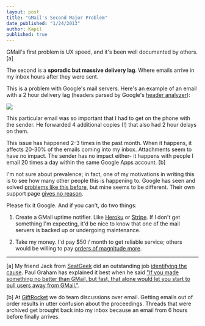 ```yaml
---
layout: post
title: "GMail's Second Major Problem"
date_published: "1/24/2013"
author: Kapil
published: true
---
```


GMail's first problem is UX speed, and it's been well documented by others. \[a\]

The second is a **sporadic but massive delivery lag**. Where emails arrive in my inbox hours after they were sent.

This is a problem with Google's mail servers. Here's an example of an email with a 2 hour delivery lag (headers parsed by Google's [header analyzer](https://toolbox.googleapps.com/apps/messageheader/)):

<a href="/gmail_lag_full.jpg"><img src="/gmail_lag_small.jpg"></a>

This particular email was so important that I had to get on the phone with the sender. He forwarded 4 additional copies (!) that also had 2 hour delays on them.

This issue has happened 2-3 times in the past month. When it happens, it affects 20-30% of the emails coming into my inbox. Attachments seem to have no impact. The sender has no impact either- it happens with people I email 20 times a day within the same Google Apps account. \[b\]

I'm not sure about prevalence; in fact, one of my motivations in writing this is to see how many other people this is happening to. Google has seen and solved [problems like this before](http://thenextweb.com/google/2012/04/03/google-says-an-issue-with-gmail-is-delaying-under-3-of-messages-with-attachments/), but mine seems to be different. Their own support page [gives no reason](http://support.google.com/mail/bin/answer.py?hl=en&answer=82458).

Please fix it Google. And if you can't, do two things:

1. Create a GMail uptime notifier. Like [Heroku](http://status.heroku.com) or [Stripe](https://status.stripe.com). If I don't get something I'm expecting, it'd be nice to know that one of the mail servers is backed up or undergoing maintenance.

2. Take my money. I'd pay $50 / month to get reliable service; others would be willing to pay [orders of magnitude more](http://paulgraham.com/ambitious.html).

***

\[a\]  My friend Jack from [SeatGeek](http://www.seatgeek.com/super-bowl-tickets) did an outstanding job [identifying the cause](http://jackg.org/gmail-as-a-facade). Paul Graham has explained it best when he said ["If you made something no better than GMail, but fast, that alone would let you start to pull users away from GMail."](http://paulgraham.com/ambitious.html).

\[b\] At [GiftRocket](http://www.giftrocket.com) we do team discussions over email. Getting emails out of order results in utter confusion about the proceedings. Threads that were archived get brought back into my inbox because an email from 6 hours before finally arrives.
